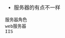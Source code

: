 <span  style="font-family: Simsun,serif; font-size: 17px; ">

- 服务器的有点不一样

~~~
服务器角色
web服务器
IIS
~~~

</span>